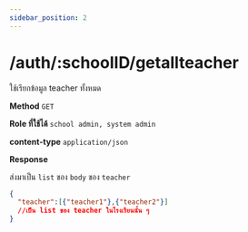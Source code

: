 ```yaml
---
sidebar_position: 2
---
```


# /auth/:schoolID/getallteacher


ใช้เรียกข้อมูล teacher ทั้งหมด



**Method** `GET`

**Role ที่ใช้ได้** `school admin, system admin`

**content-type** `application/json`



**Response**

ส่งมาเป็น `list` ของ `body` ของ `teacher` 

```json title="Response (Parginate)"
{
  "teacher":[{"teacher1"},{"teacher2"}]
  //เป็น list ของ teacher ในโรงเรียนนั้น ๆ 
}
```

